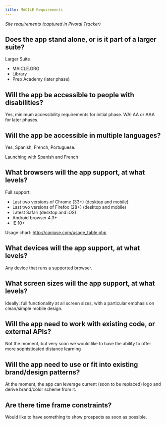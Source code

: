 ```yaml
---
title: MACILE Requirements
---
```


_Site requirements (captured in Pivotal Tracker)_

## Does the app stand alone, or is it part of a larger suite?

Larger Suite

- MAICLE.ORG
- Library
- Prep Academy (later phase)

## Will the app be accessible to people with disabilities?
Yes, minimum accessibility requirements for initial phase. 
WAI AA or AAA for later phases.

## Will the app be accessible in multiple  languages?
Yes, Spanish, French, Portuguese.

Launching with Spanish and French

## What browsers will the app support, at what levels?
Full support:

- Last two versions of Chrome (33+) (desktop and mobile)
- Last two versions of  Firefox (28+) (desktop and mobile)
- Latest Safari (desktop and iOS)
- Android browser 4.3+
- IE 10+

Usage chart: http://caniuse.com/usage_table.php

## What devices will the app support, at what levels?
Any device that runs a supported browser.

## What screen sizes will the app support, at what levels?
Ideally: full functionality at all screen sizes, with a particular emphasis on clean/simple mobile design.

## Will the app need to work with existing code, or external APIs?
Not the moment, but very soon we would like to have the ability to offer more sophisticated distance learning

## Will the app need to use or fit into existing brand/design patterns?
At the moment, the app can leverage current (soon to be replaced) logo and derive brand/color scheme from it. 

## Are there time frame constraints?

Would like to have something to show prospects as soon as possible.





